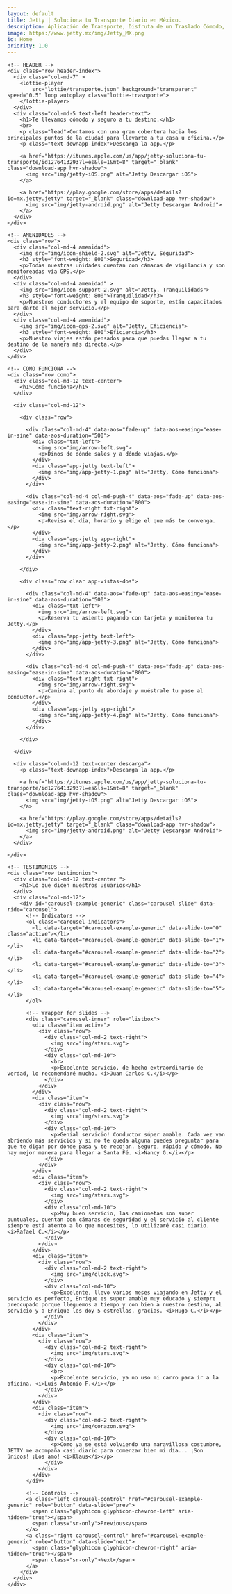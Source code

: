 ```yaml
---
layout: default
title: Jetty | Soluciona tu Transporte Diario en México.
description: Aplicación de Transporte, Disfruta de un Traslado Cómodo, Rápido y Seguro de Manera Diaria a Bordo de  Camionetas Ejecutivas con Conductores Verificados.
image: https://www.jetty.mx/img/Jetty_MX.png
id: Home
priority: 1.0
---
```


<div class="container-fluid gradient">
  <div class="container">

    <!-- HEADER -->
    <div class="row header-index">
      <div class="col-md-7" >
        <lottie-player
            src="lottie/transporte.json" background="transparent" speed="0.5" loop autoplay class="lottie-trasnporte">
        </lottie-player>
      </div>
      <div class="col-md-5 text-left header-text">
        <h1>Te llevamos cómodo y seguro a tu destino.</h1>
        <br>
        <p class="lead">Contamos con una gran cobertura hacia los principales puntos de la ciudad para llevarte a tu casa u oficina.</p>
        <p class="text-downapp-index">Descarga la app.</p>

        <a href="https://itunes.apple.com/us/app/jetty-soluciona-tu-transporte/id1276413293?l=es&ls=1&mt=8" target="_blank" class="download-app hvr-shadow">
          <img src="img/jetty-iOS.png" alt="Jetty Descargar iOS">
        </a>

        <a href="https://play.google.com/store/apps/details?id=mx.jetty.jetty" target="_blank" class="download-app hvr-shadow">
          <img src="img/jetty-android.png" alt="Jetty Descargar Android">
        </a>
      </div>
    </div>

    <!-- AMENIDADES -->
    <div class="row">
      <div class="col-md-4 amenidad">
        <img src="img/icon-shield-2.svg" alt="Jetty, Seguridad">
        <h3 style="font-weight: 800">Seguridad</h3>
        <p>Todas nuestras unidades cuentan con cámaras de vigilancia y son monitoreadas vía GPS.</p>
      </div>
      <div class="col-md-4 amenidad" >
        <img src="img/icon-support-2.svg" alt="Jetty, Tranquilidads">
        <h3 style="font-weight: 800">Tranquilidad</h3>
        <p>Nuestros conductores y el equipo de soporte, están capacitados para darte el mejor servicio.</p>
      </div>
      <div class="col-md-4 amenidad">
        <img src="img/icon-gps-2.svg" alt="Jetty, Eficiencia">
        <h3 style="font-weight: 800">Eficiencia</h3>
        <p>Nuestro viajes están pensados para que puedas llegar a tu destino de la manera más directa.</p>
      </div>
    </div>

    <!-- COMO FUNCIONA -->
    <div class="row como">
      <div class="col-md-12 text-center">
        <h1>Cómo funciona</h1>
      </div>

      <div class="col-md-12">

        <div class="row">

          <div class="col-md-4" data-aos="fade-up" data-aos-easing="ease-in-sine" data-aos-duration="500">
            <div class="txt-left">
              <img src="img/arrow-left.svg">
              <p>Dinos de dónde sales y a dónde viajas.</p>
            </div>
            <div class="app-jetty text-left">
              <img src="img/app-jetty-1.png" alt="Jetty, Cómo funciona">
            </div>
          </div>

          <div class="col-md-4 col-md-push-4" data-aos="fade-up" data-aos-easing="ease-in-sine" data-aos-duration="800">
            <div class="text-right txt-right">
              <img src="img/arrow-right.svg">
              <p>Revisa el día, horario y elige el que más te convenga.</p>
            </div>
            <div class="app-jetty app-right">
              <img src="img/app-jetty-2.png" alt="Jetty, Cómo funciona">
            </div>
          </div>

        </div>

        <div class="row clear app-vistas-dos">

          <div class="col-md-4" data-aos="fade-up" data-aos-easing="ease-in-sine" data-aos-duration="500">
            <div class="txt-left">
              <img src="img/arrow-left.svg">
              <p>Reserva tu asiento pagando con tarjeta y monitorea tu Jetty.</p>
            </div>
            <div class="app-jetty text-left">
              <img src="img/app-jetty-3.png" alt="Jetty, Cómo funciona">
            </div>
          </div>

          <div class="col-md-4 col-md-push-4" data-aos="fade-up" data-aos-easing="ease-in-sine" data-aos-duration="800">
            <div class="text-right txt-right">
              <img src="img/arrow-right.svg">
              <p>Camina al punto de abordaje y muéstrale tu pase al conductor.</p>
            </div>
            <div class="app-jetty app-right">
              <img src="img/app-jetty-4.png" alt="Jetty, Cómo funciona">
            </div>
          </div>

        </div>

      </div>

      <div class="col-md-12 text-center descarga">
        <p class="text-downapp-index">Descarga la app.</p>

        <a href="https://itunes.apple.com/us/app/jetty-soluciona-tu-transporte/id1276413293?l=es&ls=1&mt=8" target="_blank" class="download-app hvr-shadow">
          <img src="img/jetty-iOS.png" alt="Jetty Descargar iOS">
        </a>

        <a href="https://play.google.com/store/apps/details?id=mx.jetty.jetty" target="_blank" class="download-app hvr-shadow">
          <img src="img/jetty-android.png" alt="Jetty Descargar Android">
        </a>
      </div>

    </div>

    <!-- TESTIMONIOS -->
    <div class="row testimonios">
      <div class="col-md-12 text-center ">
        <h1>Lo que dicen nuestros usuarios</h1>
      </div>
      <div class="col-md-12">
        <div id="carousel-example-generic" class="carousel slide" data-ride="carousel">
          <!-- Indicators -->
          <ol class="carousel-indicators">
            <li data-target="#carousel-example-generic" data-slide-to="0" class="active"></li>
            <li data-target="#carousel-example-generic" data-slide-to="1"></li>
            <li data-target="#carousel-example-generic" data-slide-to="2"></li>
            <li data-target="#carousel-example-generic" data-slide-to="3"></li>
            <li data-target="#carousel-example-generic" data-slide-to="4"></li>
            <li data-target="#carousel-example-generic" data-slide-to="5"></li>
          </ol>

          <!-- Wrapper for slides -->
          <div class="carousel-inner" role="listbox">
            <div class="item active">
              <div class="row">
                <div class="col-md-2 text-right">
                  <img src="img/stars.svg">
                </div>
                <div class="col-md-10">
                  <br>
                  <p>Excelente servicio, de hecho extraordinario de verdad, lo recomendaré mucho. <i>Juan Carlos C.</i></p>
                </div>
              </div>
            </div>
            <div class="item">
              <div class="row">
                <div class="col-md-2 text-right">
                  <img src="img/stars.svg">
                </div>
                <div class="col-md-10">
                  <p>Genial servicio! Conductor súper amable. Cada vez van abriendo más servicios y si no te queda alguna puedes preguntar para que te digan por donde pasa y te recojan. Seguro, rápido y cómodo. No hay mejor manera para llegar a Santa Fé. <i>Nancy G.</i></p>
                </div>
              </div>
            </div>
            <div class="item">
              <div class="row">
                <div class="col-md-2 text-right">
                  <img src="img/stars.svg">
                </div>
                <div class="col-md-10">
                  <p>Muy buen servicio, las camionetas son super puntuales, cuentan con cámaras de seguridad y el servicio al cliente siempre está atento a lo que necesites, lo utilizaré casi diario. <i>Rafael C.</i></p>
                </div>
              </div>
            </div>
            <div class="item">
              <div class="row">
                <div class="col-md-2 text-right">
                  <img src="img/clock.svg">
                </div>
                <div class="col-md-10">
                  <p>Excelente, llevo varios meses viajando en Jetty y el servicio es perfecto, Enrique es super amable muy educado y siempre preocupado porque lleguemos a tiempo y con bien a nuestro destino, al servicio y a Enrique les doy 5 estrellas, gracias. <i>Hugo C.</i></p>
                </div>
              </div>
            </div>
            <div class="item">
              <div class="row">
                <div class="col-md-2 text-right">
                  <img src="img/stars.svg">
                </div>
                <div class="col-md-10">
                  <br>
                  <p>Excelente servicio, ya no uso mi carro para ir a la oficina. <i>Luis Antonio F.</i></p>
                </div>
              </div>
            </div>
            <div class="item">
              <div class="row">
                <div class="col-md-2 text-right">
                  <img src="img/corazon.svg">
                </div>
                <div class="col-md-10">
                  <p>Como ya se está volviendo una maravillosa costumbre, JETTY me acompaña casi diario para comenzar bien mi día... ¡Son únicos! ¡Los amo! <i>Klaus</i></p>
                </div>
              </div>
            </div>
          </div>

          <!-- Controls -->
          <a class="left carousel-control" href="#carousel-example-generic" role="button" data-slide="prev">
            <span class="glyphicon glyphicon-chevron-left" aria-hidden="true"></span>
            <span class="sr-only">Previous</span>
          </a>
          <a class="right carousel-control" href="#carousel-example-generic" role="button" data-slide="next">
            <span class="glyphicon glyphicon-chevron-right" aria-hidden="true"></span>
            <span class="sr-only">Next</span>
          </a>
        </div>
      </div>
    </div>

  </div>
</div>

<!-- <script src="https://unpkg.com/@lottiefiles/lottie-player@latest/dist/lottie-player.js"></script> -->